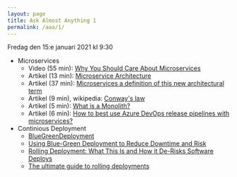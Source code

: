 ```yaml
---
layout: page
title: Ask Almost Anything 1
permalink: /aaa/1/
---
```


Fredag den 15:e januari 2021 kl 9:30

* Microservices
    * Video (55 min): [Why You Should Care About Microservices](https://channel9.msdn.com/Events/dotnetConf/Focus-on-Microservices/Why-You-Should-Care-About-Microservices?ocid=player)
    * Artikel (13 min): [Microservice Architecture](https://microservices.io/patterns/microservices.html)
    * Artikel (37 min): [Microservices a definition of this new architectural term](https://martinfowler.com/articles/microservices.html)
    * Artikel (9 min), wikipedia: [Conway's law](https://en.wikipedia.org/wiki/Conway%27s_law)
    * Artikel (5 min): [What is a Monolith?](http://www.codingthearchitecture.com/2014/11/19/what_is_a_monolith.html)
    * Artikel (6 min): [How to best use Azure DevOps release pipelines with microservices?](https://abelsquidhead.com/index.php/2019/01/03/how-to-best-use-azure-devops-release-pipelines-with-microservices/)
* Continious Deployment
    * [BlueGreenDeployment](https://www.martinfowler.com/bliki/BlueGreenDeployment.html)
    * [Using Blue-Green Deployment to Reduce Downtime and Risk ](https://docs.cloudfoundry.org/devguide/deploy-apps/blue-green.html)
    * [Rolling Deployment: What This Is and How it De-Risks Software Deploys](https://rollout.io/blog/rolling-deployment/)
    * [The ultimate guide to rolling deployments](https://octopus.com/blog/ultimate-guide-to-rolling-deployments)
